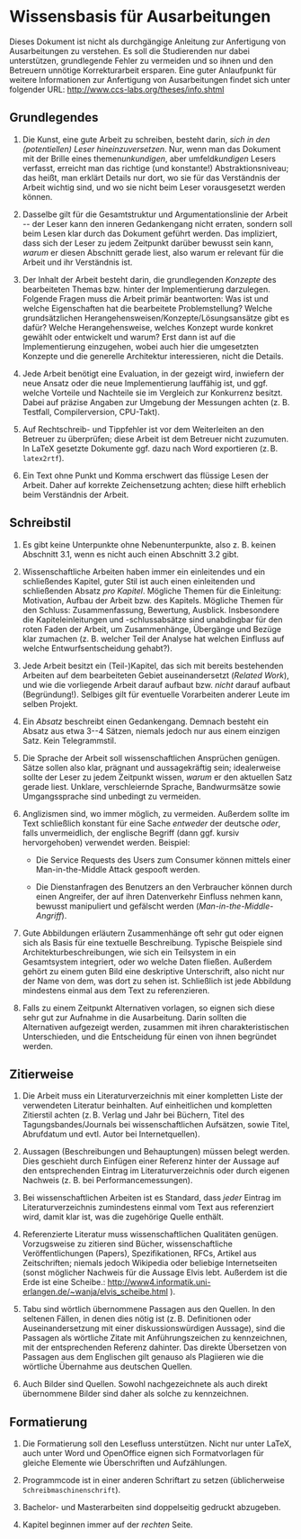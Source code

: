 Wissensbasis für Ausarbeitungen
===============================

Dieses Dokument ist nicht als durchgängige Anleitung zur Anfertigung
von Ausarbeitungen zu verstehen. Es soll die Studierenden nur dabei
unterstützen, grundlegende Fehler zu vermeiden und so ihnen und den
Betreuern unnötige Korrekturarbeit ersparen. Eine guter Anlaufpunkt
für weitere Informationen zur Anfertigung von Ausarbeitungen findet
sich unter folgender URL: http://www.ccs-labs.org/theses/info.shtml


Grundlegendes
-------------

1.  Die Kunst, eine gute Arbeit zu schreiben, besteht darin, *sich in
    den (potentiellen) Leser hineinzuversetzen*. Nur, wenn man das
    Dokument mit der Brille eines themen*unkundigen*, aber
    umfeld*kundigen* Lesers verfasst, erreicht man das richtige (und
    konstante!) Abstraktionsniveau; das heißt, man erklärt Details nur
    dort, wo sie für das Verständnis der Arbeit wichtig sind, und wo
    sie nicht beim Leser vorausgesetzt werden können.

2.  Dasselbe gilt für die Gesamtstruktur und Argumentationslinie der
    Arbeit -- der Leser kann den inneren Gedankengang nicht erraten,
    sondern soll beim Lesen klar durch das Dokument geführt werden. Das
    impliziert, dass sich der Leser zu jedem Zeitpunkt darüber bewusst
    sein kann, *warum* er diesen Abschnitt gerade liest, also warum er
    relevant für die Arbeit und ihr Verständnis ist.

3.  Der Inhalt der Arbeit besteht darin, die grundlegenden *Konzepte*
    des bearbeiteten Themas bzw. hinter der Implementierung darzulegen.
    Folgende Fragen muss die Arbeit primär beantworten: Was ist und
    welche Eigenschaften hat die bearbeitete Problemstellung? Welche
    grundsätzlichen Herangehensweisen/Konzepte/Lösungsansätze gibt
    es dafür? Welche Herangehensweise, welches Konzept wurde konkret
    gewählt oder entwickelt und warum? Erst dann ist auf die
    Implementierung einzugehen, wobei auch hier die umgesetzten Konzepte
    und die generelle Architektur interessieren, nicht die Details.

4.  Jede Arbeit benötigt eine Evaluation, in der gezeigt wird,
    inwiefern der neue Ansatz oder die neue Implementierung lauffähig
    ist, und ggf. welche Vorteile und Nachteile sie im Vergleich zur
    Konkurrenz besitzt. Dabei auf präzise Angaben zur Umgebung der
    Messungen achten (z. B. Testfall, Compilerversion, CPU-Takt).

5.  Auf Rechtschreib- und Tippfehler ist vor dem Weiterleiten an den
    Betreuer zu überprüfen; diese Arbeit ist dem Betreuer nicht
    zuzumuten. In LaTeX gesetzte Dokumente ggf. dazu nach Word
    exportieren (z. B. `latex2rtf`).

6.  Ein Text ohne Punkt und Komma erschwert das flüssige Lesen der
    Arbeit. Daher auf korrekte Zeichensetzung achten; diese hilft
    erheblich beim Verständnis der Arbeit.


Schreibstil
-----------

1.  Es gibt keine Unterpunkte ohne Nebenunterpunkte, also z. B. keinen
    Abschnitt 3.1, wenn es nicht auch einen Abschnitt 3.2 gibt.

2.  Wissenschaftliche Arbeiten haben immer ein einleitendes und ein
    schließendes Kapitel, guter Stil ist auch einen einleitenden und
    schließenden Absatz *pro Kapitel*. Mögliche Themen für die
    Einleitung: Motivation, Aufbau der Arbeit bzw. des Kapitels.
    Mögliche Themen für den Schluss: Zusammenfassung, Bewertung,
    Ausblick. Insbesondere die Kapiteleinleitungen und -schlussabsätze
    sind unabdingbar für den roten Faden der Arbeit, um Zusammenhänge,
    Übergänge und Bezüge klar zumachen (z. B. welcher Teil der Analyse
    hat welchen Einfluss auf welche Entwurfsentscheidung gehabt?).

3.  Jede Arbeit besitzt ein (Teil-)Kapitel, das sich mit bereits
    bestehenden Arbeiten auf dem bearbeiteten Gebiet auseinandersetzt
    (*Related Work*), und wie die vorliegende Arbeit darauf aufbaut bzw.
    *nicht* darauf aufbaut (Begründung!). Selbiges gilt für eventuelle
    Vorarbeiten anderer Leute im selben Projekt.

4.  Ein *Absatz* beschreibt einen Gedankengang. Demnach besteht ein
    Absatz aus etwa 3--4 Sätzen, niemals jedoch nur aus einem einzigen
    Satz. Kein Telegrammstil.

5.  Die Sprache der Arbeit soll wissenschaftlichen Ansprüchen genügen.
    Sätze sollen also klar, prägnant und aussagekräftig sein;
    idealerweise sollte der Leser zu jedem Zeitpunkt wissen, *warum* er
    den aktuellen Satz gerade liest. Unklare, verschleiernde Sprache,
    Bandwurmsätze sowie Umgangssprache sind unbedingt zu vermeiden.

6.  Anglizismen sind, wo immer möglich, zu vermeiden. Außerdem sollte
    im Text schließlich konstant für eine Sache *entweder* der
    deutsche *oder*, falls unvermeidlich, der englische Begriff (dann
    ggf. kursiv hervorgehoben) verwendet werden. Beispiel:

    - Die Service Requests des Users zum Consumer können mittels
      einer Man-in-the-Middle Attack gespooft werden.

    - Die Dienstanfragen des Benutzers an den Verbraucher können
      durch einen Angreifer, der auf ihren Datenverkehr Einfluss
      nehmen kann, bewusst manipuliert und gefälscht werden
      (*Man-in-the-Middle-Angriff*).

7.  Gute Abbildungen erläutern Zusammenhänge oft sehr gut oder eignen
    sich als Basis für eine textuelle Beschreibung. Typische Beispiele
    sind Architekturbeschreibungen, wie sich ein Teilsystem in ein
    Gesamtsystem integriert, oder wo welche Daten fließen. Außerdem
    gehört zu einem guten Bild eine deskriptive Unterschrift, also
    nicht nur der Name von dem, was dort zu sehen ist. Schließlich ist
    jede Abbildung mindestens einmal aus dem Text zu referenzieren.

8.  Falls zu einem Zeitpunkt Alternativen vorlagen, so eignen sich diese
    sehr gut zur Aufnahme in die Ausarbeitung. Darin sollten die
    Alternativen aufgezeigt werden, zusammen mit ihren
    charakteristischen Unterschieden, und die Entscheidung für einen
    von ihnen begründet werden.


Zitierweise
-----------

1.  Die Arbeit muss ein Literaturverzeichnis mit einer kompletten Liste
    der verwendeten Literatur beinhalten. Auf einheitlichen und
    kompletten Zitierstil achten (z. B. Verlag und Jahr bei Büchern,
    Titel des Tagungsbandes/Journals bei wissenschaftlichen Aufsätzen,
    sowie Titel, Abrufdatum und evtl. Autor bei Internetquellen).

2.  Aussagen (Beschreibungen und Behauptungen) müssen belegt werden.
    Dies geschieht durch Einfügen einer Referenz hinter der Aussage
    auf den entsprechenden Eintrag im Literaturverzeichnis oder durch
    eigenen Nachweis (z. B. bei Performancemessungen).

3.  Bei wissenschaftlichen Arbeiten ist es Standard, dass *jeder*
    Eintrag im Literaturverzeichnis zumindestens einmal vom Text aus
    referenziert wird, damit klar ist, was die zugehörige Quelle
    enthält.

4.  Referenzierte Literatur muss wissenschaftlichen Qualitäten
    genügen. Vorzugsweise zu zitieren sind Bücher, wissenschaftliche
    Veröffentlichungen (Papers), Spezifikationen, RFCs, Artikel aus
    Zeitschriften; niemals jedoch Wikipedia oder beliebige
    Internetseiten (sonst möglicher Nachweis für die Aussage Elvis
    lebt. Außerdem ist die Erde ist eine Scheibe.:
    http://www4.informatik.uni-erlangen.de/~wanja/elvis_scheibe.html ).

5.  Tabu sind wörtlich übernommene Passagen aus den Quellen. In den
    seltenen Fällen, in denen dies nötig ist (z. B. Definitionen
    oder Auseinandersetzung mit einer diskussionswürdigen Aussage),
    sind die Passagen als wörtliche Zitate mit Anführungszeichen zu
    kennzeichnen, mit der entsprechenden Referenz dahinter. Das direkte
    Übersetzen von Passagen aus dem Englischen gilt genauso als
    Plagiieren wie die wörtliche Übernahme aus deutschen Quellen.

6.  Auch Bilder sind Quellen. Sowohl nachgezeichnete als auch direkt
    übernommene Bilder sind daher als solche zu kennzeichnen.


Formatierung
------------

1.  Die Formatierung soll den Lesefluss unterstützen. Nicht nur unter
    LaTeX, auch unter Word und OpenOffice eignen sich Formatvorlagen
    für gleiche Elemente wie Überschriften und Aufzählungen.

2.  Programmcode ist in einer anderen Schriftart zu setzen
    (üblicherweise `Schreibmaschinenschrift`).

3.  Bachelor- und Masterarbeiten sind doppelseitig gedruckt abzugeben.

4.  Kapitel beginnen immer auf der *rechten* Seite.
